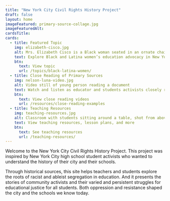 ```yaml
---
title: "New York City Civil Rights History Project"
draft: false
layout: home
imageFeatured: primary-source-collage.jpg
imageFeaturedAlt: 
cardsTitle: 
cards:
  - title: Featured Topic
    img: elizabeth-cisco.jpg
    alt: Mrs. Elizabeth Cisco is a Black woman seated in an ornate chair and wearing a formal full-length dress
    text: Explore Black and Latina women’s education advocacy in New York City from from the late 1800s to the present.
    btn:
      text: View topic
      url: /topics/black-latina-women/
  - title: Close Reading of Primary Sources
    img: nelson-luna-video.jpg
    alt: Video still of young person reading a document
    text: Watch and listen as educator and students activists closely read primary sources that resonate with them.
    btn:
      text: View close reading videos
      url: /resources/close-reading-examples
  - title: Teaching Resources
    img: teaching-resources.jpg
    alt: Classroom with students sitting around a table, shot from above
    text: View teaching resources, lesson plans, and more
    btn:
      text: See teaching resources
      url: /teaching-resources/
---
```


Welcome to the New York City Civil Rights History Project. This project was inspired by New York City high school student activists who wanted to understand the history of their city and their schools.

Through historical sources, this site helps teachers and students explore the roots of racist and ableist segregation in education. And it presents the stories of community activists and their varied and persistent struggles for educational justice for all students. Both oppression and resistance shaped the city and the schools we know today.
